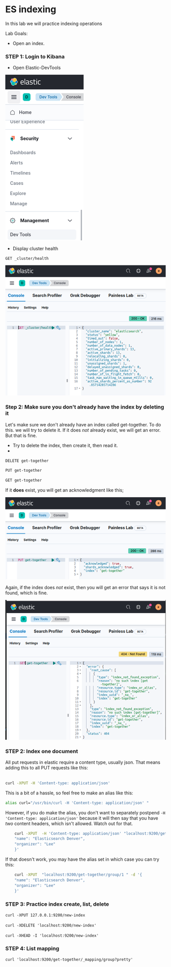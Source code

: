 # ES indexing

In this lab we will practice indexing operations


Lab Goals:

* Open an index.

### STEP 1: Login to Kibana

* Open Elastic-DevTools

![](../images/05.png)

* Display cluster health

```shell
GET _cluster/health
```
![](../images/07.png)

### Step 2: Make sure you don't already have the index by deleting it

Let's make sure we don't already have an index called get-together. To do this. we will try to delete it.  If it does *not* already exist, we will get an error. 
But that is fine.

* Try to delete the index, then create it, then read it.
* 
```bash
DELETE get-together
```

```bash
PUT get-together
```

```bash
GET get-together
```

If it **does** exist, you will get an acknowledgment like this;

![](../images/04.png)

Again, if the index does *not* exist, then you will get an error that says it is not found, which is fine.

![](../images/06.png)

### STEP 2: Index one document

All put requests in elastic require a content type, usually json. That means adding this to all PUT requests like this:

```bash

curl -XPUT -H 'Content-type: application/json'
```

This is a bit of a hassle, so feel free to make an alias like this:

```bash
alias curl="/usr/bin/curl -H 'Content-type: application/json' "
```

However, if you do make the alias, you don't want to separately postpend `-H 'Content-type: application/json'` because it will then say that you have *two* content headers, which isn't allowed. 
Watch out for that.


```bash
    curl -XPUT  -H 'Content-type: application/json' "localhost:9200/get-together/group/1 " -d '{
    "name": "Elasticsearch Denver",
    "organizer": "Lee"
    }'
```


If that doesn't work, you may have the alias set in which case you can try this:

```bash
    curl -XPUT  "localhost:9200/get-together/group/1 " -d '{
    "name": "Elasticsearch Denver",
    "organizer": "Lee"
    }'

```

### STEP 3: Practice index create, list, delete

    curl -XPUT 127.0.0.1:9200/new-index

    curl -XDELETE 'localhost:9200/new-index'

    curl -XHEAD -I 'localhost:9200/new-index'


### STEP 4: List mapping

    curl 'localhost:9200/get-together/_mapping/group?pretty'
